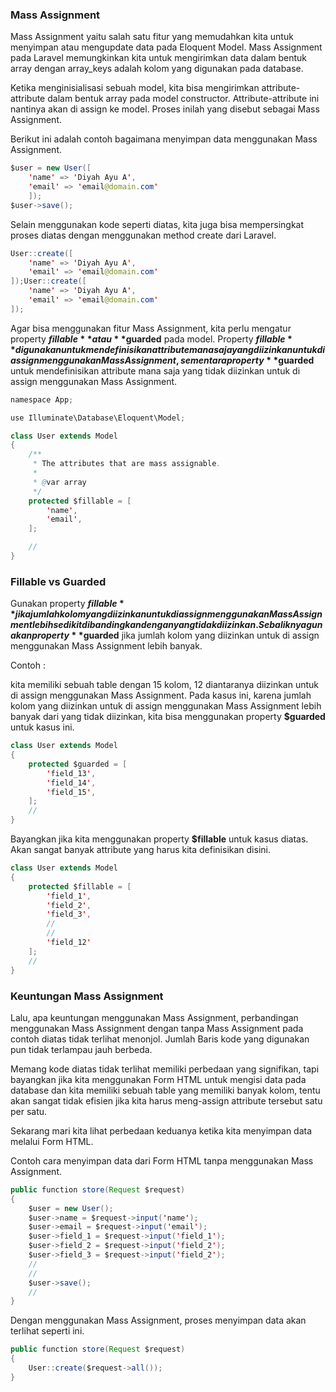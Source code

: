 ### Mass Assignment

Mass Assignment yaitu salah satu fitur yang memudahkan kita untuk menyimpan atau mengupdate data pada Eloquent Model. Mass Assignment pada Laravel memungkinkan kita untuk mengirimkan data dalam bentuk array dengan array_keys adalah kolom yang digunakan pada database.

Ketika menginisialisasi sebuah model, kita bisa mengirimkan attribute-attribute dalam bentuk array pada model constructor. Attribute-attribute ini nantinya akan di assign ke model. Proses inilah yang disebut sebagai Mass Assignment.

Berikut ini adalah contoh bagaimana menyimpan data menggunakan Mass Assignment.

```java
$user = new User([
    'name' => 'Diyah Ayu A',
    'email' => 'email@domain.com'
    ]);
$user->save();
```

Selain menggunakan kode seperti diatas, kita juga bisa mempersingkat proses diatas dengan menggunakan method create dari Laravel.
```java
User::create([
    'name' => 'Diyah Ayu A',
    'email' => 'email@domain.com'
]);User::create([
    'name' => 'Diyah Ayu A',
    'email' => 'email@domain.com'
]);
```

Agar bisa menggunakan fitur Mass Assignment, kita perlu mengatur property **$fillable** atau **$guarded** pada model. Property **$fillable** digunakan untuk mendefinisikan attribute mana saja yang diizinkan untuk di assign menggunakan Mass Assignment, sementara property **$guarded** untuk mendefinisikan attribute mana saja yang tidak diizinkan untuk di assign menggunakan Mass Assignment.
```java
namespace App;

use Illuminate\Database\Eloquent\Model;

class User extends Model
{
    /**
     * The attributes that are mass assignable.
     *
     * @var array
     */
    protected $fillable = [
        'name',
        'email',
    ];

    //
}
```
### Fillable vs Guarded

Gunakan property **$fillable** jika jumlah kolom yang diizinkan untuk di assign menggunakan Mass Assignment lebih sedikit dibandingkan dengan yang tidak diizinkan. Sebaliknya gunakan property **$guarded** jika jumlah kolom yang diizinkan untuk di assign menggunakan Mass Assignment lebih banyak.

Contoh :

kita memiliki sebuah table dengan 15 kolom, 12 diantaranya diizinkan untuk di assign menggunakan Mass Assignment. Pada kasus ini, karena jumlah kolom yang diizinkan untuk di assign menggunakan Mass Assignment lebih banyak dari yang tidak diizinkan, kita bisa menggunakan property **$guarded** untuk kasus ini.
```java
class User extends Model
{
    protected $guarded = [
        'field_13',
        'field_14',
        'field_15',
    ];
    //
}
```

Bayangkan jika kita menggunakan property **$fillable** untuk kasus diatas. Akan sangat banyak attribute yang harus kita definisikan disini.
```java
class User extends Model
{
    protected $fillable = [
        'field_1',
        'field_2',
        'field_3',
        //
        //
        'field_12'
    ];
    //
}
```

### Keuntungan Mass Assignment

Lalu, apa keuntungan menggunakan Mass Assignment, perbandingan menggunakan Mass Assignment dengan tanpa Mass Assignment pada contoh diatas tidak terlihat menonjol. Jumlah Baris kode yang digunakan pun tidak terlampau jauh berbeda.

Memang kode diatas tidak terlihat memiliki perbedaan yang signifikan, tapi bayangkan jika kita menggunakan Form HTML untuk mengisi data pada database dan kita memiliki sebuah table yang memiliki banyak kolom, tentu akan sangat tidak efisien jika kita harus meng-assign attribute tersebut satu per satu.

Sekarang mari kita lihat perbedaan keduanya ketika kita menyimpan data melalui Form HTML.

Contoh cara menyimpan data dari Form HTML tanpa menggunakan Mass Assignment.
```java
public function store(Request $request)
{
    $user = new User();
    $user->name = $request->input('name');
    $user->email = $request->input('email');
    $user->field_1 = $request->input('field_1');
    $user->field_2 = $request->input('field_2');
    $user->field_3 = $request->input('field_2');
    //
    //
    $user->save();
    //
}
```

Dengan menggunakan Mass Assignment, proses menyimpan data akan terlihat seperti ini.
```java
public function store(Request $request)
{
    User::create($request->all());
}
```